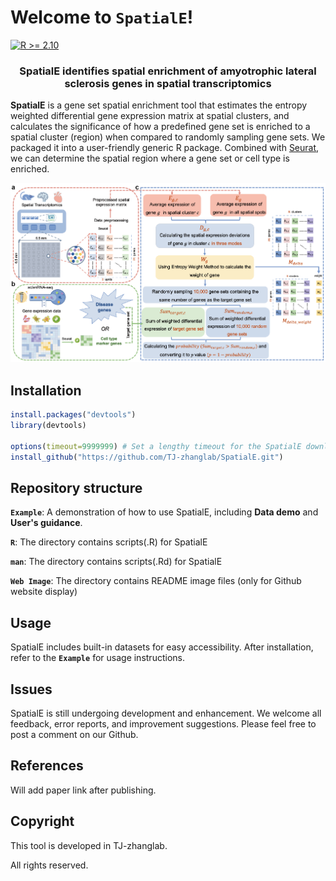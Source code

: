 # Welcome to **`SpatialE`**!

[![R >= 2.10](https://img.shields.io/badge/R-%3E%3D%202.10-brightgreen)](https://www.r-project.org/)

<p align="center">
  <h3 align="center">SpatialE identifies spatial enrichment of amyotrophic lateral sclerosis genes in spatial transcriptomics</h3>
</p>

**SpatialE** is a gene set spatial enrichment tool that estimates the entropy weighted differential gene expression matrix at spatial clusters, and calculates the significance of how a predefined gene set is enriched to a spatial cluster (region) when compared to randomly sampling gene sets. We packaged it into a user-friendly generic R package. Combined with [Seurat](https://satijalab.org/seurat/index.html), we can determine the spatial region where a gene set or cell type is enriched.

<img src="https://github.com/TJ-zhanglab/SpatialE/blob/master/Web%20Image/SpatialE%20workflow.png" width="1000"/>

## Installation

```r
install.packages("devtools")
library(devtools)

options(timeout=9999999) # Set a lengthy timeout for the SpatialE download.
install_github("https://github.com/TJ-zhanglab/SpatialE.git")
```

## Repository structure

**`Example`**: A demonstration of how to use SpatialE, including **Data demo** and **User's guidance**.

**`R`**: The directory contains scripts(.R) for SpatialE

**`man`**: The directory contains scripts(.Rd) for SpatialE

**`Web Image`**: The directory contains README image files (only for Github website display)

## Usage

SpatialE includes built-in datasets for easy accessibility. After installation, refer to the **`Example`** for usage instructions.

## Issues

SpatialE is still undergoing development and enhancement. We welcome all feedback, error reports, and improvement suggestions. Please feel free to post a comment on our Github.

## References

Will add paper link after publishing.

## Copyright

This tool is developed in TJ-zhanglab.

All rights reserved.


